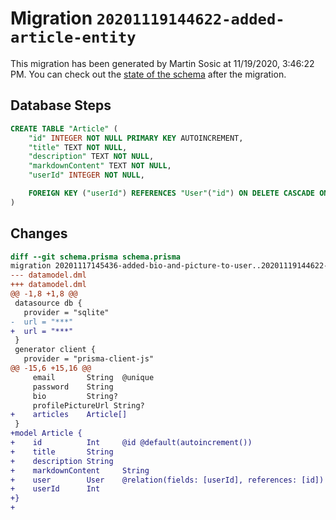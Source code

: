 # Migration `20201119144622-added-article-entity`

This migration has been generated by Martin Sosic at 11/19/2020, 3:46:22 PM.
You can check out the [state of the schema](./schema.prisma) after the migration.

## Database Steps

```sql
CREATE TABLE "Article" (
    "id" INTEGER NOT NULL PRIMARY KEY AUTOINCREMENT,
    "title" TEXT NOT NULL,
    "description" TEXT NOT NULL,
    "markdownContent" TEXT NOT NULL,
    "userId" INTEGER NOT NULL,

    FOREIGN KEY ("userId") REFERENCES "User"("id") ON DELETE CASCADE ON UPDATE CASCADE
)
```

## Changes

```diff
diff --git schema.prisma schema.prisma
migration 20201117145436-added-bio-and-picture-to-user..20201119144622-added-article-entity
--- datamodel.dml
+++ datamodel.dml
@@ -1,8 +1,8 @@
 datasource db {
   provider = "sqlite"
-  url = "***"
+  url = "***"
 }
 generator client {
   provider = "prisma-client-js"
@@ -15,6 +15,16 @@
     email       String  @unique
     password    String
     bio         String?
     profilePictureUrl String?
+    articles    Article[]
 }
+model Article {
+    id          Int     @id @default(autoincrement())
+    title       String
+    description String
+    markdownContent     String
+    user        User    @relation(fields: [userId], references: [id])
+    userId      Int
+}
+
```


